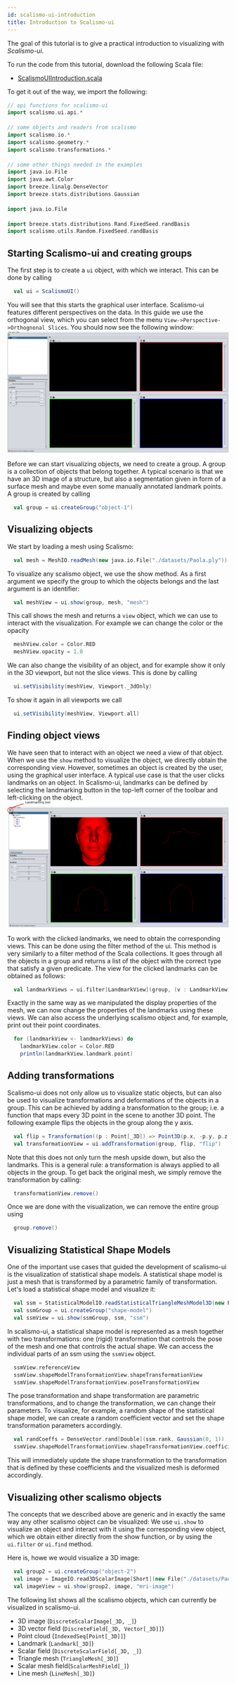```yaml
---
id: scalismo-ui-introduction
title: Introduction to Scalismo-ui
---
```


The goal of this tutorial is to give a practical introduction to visualizing with
*Scalismo-ui*.

To run the code from this tutorial, download the following Scala file:
- [ScalismoUIIntroduction.scala](./ScalismoUiIntroduction.scala)



To get it out of the way, we import the following:
```scala
// api functions for scalismo-ui
import scalismo.ui.api.*

// some objects and readers from scalismo
import scalismo.io.*
import scalismo.geometry.*
import scalismo.transformations.*

// some other things needed in the examples
import java.io.File
import java.awt.Color
import breeze.linalg.DenseVector
import breeze.stats.distributions.Gaussian

import java.io.File

import breeze.stats.distributions.Rand.FixedSeed.randBasis
import scalismo.utils.Random.FixedSeed.randBasis
```



## Starting Scalismo-ui and creating groups



The first step is to create a ```ui``` object, with which we interact. This can be done by calling

```scala
  val ui = ScalismoUI()
```

You will see that this starts the graphical user interface. Scalismo-ui features different perspectives on the data. In this guide we use the orthogonal view, which you can select from the menu ```View->Perspective->Orthognonal Slices```. You should now see the following window:
![Clicking landmarks](images/scalismo-ui-empty.png)


Before we can start visualizing objects, we need to create a group. A group is a collection of objects that belong together. A typical scenario is that we have an 3D image of a structure, but also a segmentation given in form of a surface mesh and maybe even some manually annotated landmark points. A group is created by calling

```scala
  val group = ui.createGroup("object-1")
```

## Visualizing objects

We start by loading a mesh using Scalismo:

```scala
  val mesh = MeshIO.readMesh(new java.io.File("./datasets/Paola.ply")).get
```

To visualize any scalismo object, we use the show method. As a first argument
we specify the group to which the objects belongs and the last argument is an identifier:

```scala
  val meshView = ui.show(group, mesh, "mesh")
```

This call shows the mesh and returns a ```view``` object, which we can use to
interact with the visualization. For example we can change the color or the opacity

```scala
  meshView.color = Color.RED
  meshView.opacity = 1.0
```

We can also change the visibility of an object, and for example show it only in the
3D viewport, but not the slice views. This is done by calling

```scala
  ui.setVisibility(meshView, Viewport._3dOnly)
```

To show it again in all viewports we call

```scala
  ui.setVisibility(meshView, Viewport.all)
```

## Finding object views

We have seen that to interact with an object we need a view of that object. When we use the ```show``` method to visualize the object, we directly obtain the corresponding view. However, sometimes an object is created by the user, using the graphical user interface. A typical use case is that the user clicks landmarks on an object. In Scalismo-ui, landmarks can be defined by selecting the landmarking button in the top-left corner of the toolbar and  left-clicking on the object.
![Clicking landmarks](images/landmarking.png)

To work with the clicked landmarks, we need to obtain the corresponding views. This can be done using the filter method of the ui. This method is very similarly to a filter method of the Scala collections. It goes through all the objects in a group and returns a list of the object with the correct type that satisfy a given predicate. The view for the clicked landmarks can be obtained as follows:

```scala
  val landmarkViews = ui.filter[LandmarkView](group, (v : LandmarkView) => true)
```

Exactly in the same way as we manipulated the display properties of the mesh, we can now change the properties of the landmarks using these views. We can also access the underlying
scalismo object and, for example, print out their point coordinates.

```scala
  for (landmarkView <- landmarkViews) do
    landmarkView.color = Color.RED
    println(landmarkView.landmark.point)  
```

## Adding transformations

Scalismo-ui does not only allow us to visualize static objects, but can also be used
to visualize transformations and deformations of the objects in a group. This can be achieved
by adding a transformation to the group; i.e. a function that maps every 3D point in the scene to another 3D point. The following example flips the objects in the group along the y axis.

```scala
  val flip = Transformation((p : Point[_3D]) => Point3D(p.x, -p.y, p.z))
  val transformationView = ui.addTransformation(group, flip, "flip")
```

Note that this does not only turn the mesh upside down, but also the landmarks. This is a general rule: a transformation is always applied to all objects in the group.
To get back the original mesh, we simply remove the transformation by calling:

```scala
  transformationView.remove()
```

Once we are done with the visualization, we can remove the entire group using
```scala
  group.remove()
```

## Visualizing Statistical Shape Models

One of the important use cases that guided the development of scalismo-ui is the
visualization of statistical shape models. A statistical shape model is
just a mesh that is transformed by a parametric family of transformation.
Let's load a statistical shape model and visualize it:

```scala
  val ssm = StatisticalModelIO.readStatisticalTriangleMeshModel3D(new File("datasets/bfm.h5")).get
  val ssmGroup = ui.createGroup("shape-model")
  val ssmView = ui.show(ssmGroup, ssm, "ssm")
```

In scalismo-ui, a statistical shape model is represented as a mesh together with two
transformations:  one (rigid) transformation that controls the pose of the mesh and
one that controls the actual shape. We can access the individual parts of an ssm using
the ```ssmView``` object.

```scala 
  ssmView.referenceView
  ssmView.shapeModelTransformationView.shapeTransformationView
  ssmView.shapeModelTransformationView.poseTransformationView
```

The pose transformation and shape transformation are parametric transformations, and to change
the transformation, we can change their parameters. To visualize, for example,  a random shape of the statistical shape model, we can  create a random coefficient vector and set the shape transformation parameters accordingly.

```scala
  val randCoeffs = DenseVector.rand[Double](ssm.rank, Gaussian(0, 1))
  ssmView.shapeModelTransformationView.shapeTransformationView.coefficients = randCoeffs
```
This will immediately update the shape transformation to the transformation that
 is defined by these coefficients and the visualized mesh is deformed accordingly.



## Visualizing other scalismo objects

The concepts that we described above are generic and in exactly the same way
any other scalismo object can be visualized: We use ```ui.show``` to visualize an object and interact with it using the corresponding view object,
which we obtain either directly from the show function, or by using the ```ui.filter``` or
```ui.find``` method.

Here is, howe we would visualize a 3D image:

```scala
  val group2 = ui.createGroup("object-2")
  val image = ImageIO.read3DScalarImage[Short](new File("./datasets/PaolaMRI.vtk")).get
  val imageView = ui.show(group2, image, "mri-image")
```

 The following list shows all the scalismo objects, which can currently be visualized
 in scalismo-ui.

 * 3D image (```DiscreteScalarImage[_3D, _]```)
 * 3D vector field (```DiscreteField[_3D, Vector[_3D]]```)
 * Point cloud (```IndexedSeq[Point[_3D]]```)
 * Landmark (```Landmark[_3D]```)
 * Scalar field (```DiscreteScalarField[_3D, _]```)
 * Triangle mesh (```TriangleMesh[_3D]```)
 * Scalar mesh field(```ScalarMeshField[_]```)
 * Line mesh (```LineMesh[_3D]```)
